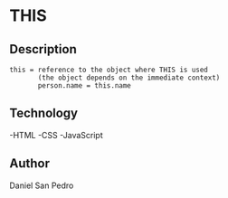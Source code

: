 # THIS

## Description

    this = reference to the object where THIS is used
           (the object depends on the immediate context)
           person.name = this.name

## Technology

-HTML
-CSS
-JavaScript

## Author

Daniel San Pedro
